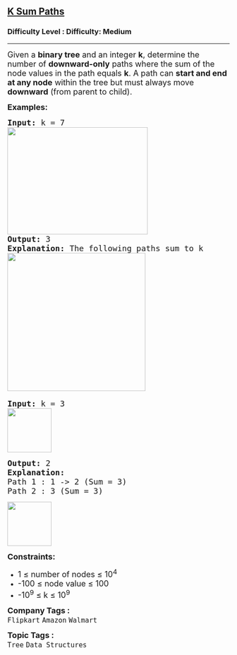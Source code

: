 <h2><a href="https://www.geeksforgeeks.org/problems/k-sum-paths/1">K Sum Paths</a></h2><h3>Difficulty Level : Difficulty: Medium</h3><hr><div class="problems_problem_content__Xm_eO" bis_skin_checked="1"><p><span style="font-size: 18px;">Given a <strong>binary tree</strong> and an integer <strong>k</strong>, determine the number of <strong>downward-only</strong> paths where the sum of the node values in the path equals <strong>k</strong>. A path can <strong>start and end at any node</strong> within the tree but must always move <strong>downward</strong> (from parent to child).</span></p>
<p><strong><span style="font-size: 18px;">Examples:</span></strong></p>
<pre><span style="font-size: 18px;"><strong>Input: </strong>k = 7   <br><strong><img src="https://media.geeksforgeeks.org/img-practice/prod/addEditProblem/700575/Web/Other/blobid0_1738924888.webp" width="318" height="243"><br>Output:</strong> 3</span>
<span style="font-size: 18px;"><strong>Explanation: </strong>The following paths sum to k <br><img src="https://media.geeksforgeeks.org/img-practice/prod/addEditProblem/700575/Web/Other/blobid0_1722330388.jpg" width="313" height="313"> </span></pre>
<pre><span style="font-size: 18px;"><strong>Input: </strong>k = 3<strong><br></strong></span><img src="https://media.geeksforgeeks.org/img-practice/prod/addEditProblem/700575/Web/Other/blobid0_1739181818.jpg" height="100"></pre>
<pre><span style="font-size: 18px;"><strong>Output:</strong> 2</span>
<span style="font-size: 18px;"><strong>Explanation:</strong>
Path 1 : 1 -&gt; 2 (Sum = 3)
Path 2 : 3 (Sum = 3)</span></pre>
<p><span style="font-size: 18px;"><img src="https://media.geeksforgeeks.org/img-practice/prod/addEditProblem/700575/Web/Other/blobid1_1739181850.jpg" height="100"></span></p>
<p><span style="font-size: 18px;"><strong>Constraints:</strong></span></p>
<ul>
<li><span style="font-size: 18px;">1 ≤ number of nodes ≤ 10<sup>4</sup></span></li>
<li><span style="font-size: 18px;">-100 ≤ node value ≤ 100</span></li>
<li><span style="font-size: 18px;">-10<sup>9</sup> ≤ k ≤ 10<sup>9</sup></span></li>
</ul></div><p><span style=font-size:18px><strong>Company Tags : </strong><br><code>Flipkart</code>&nbsp;<code>Amazon</code>&nbsp;<code>Walmart</code>&nbsp;<br><p><span style=font-size:18px><strong>Topic Tags : </strong><br><code>Tree</code>&nbsp;<code>Data Structures</code>&nbsp;